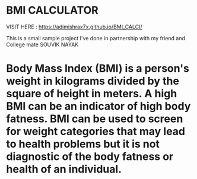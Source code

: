 # BMI CALCULATOR

VISIT HERE :  https://adimishrax7x.github.io/BMI_CALCI/

This is a small sample project I've done in partnership with my friend and College mate SOUVIK NAYAK




# Body Mass Index (BMI) is a person's weight in kilograms divided by the square of height in meters. A high BMI can be an indicator of high body fatness. BMI can be used to screen for weight categories that may lead to health problems but it is not diagnostic of the body fatness or health of an individual.
